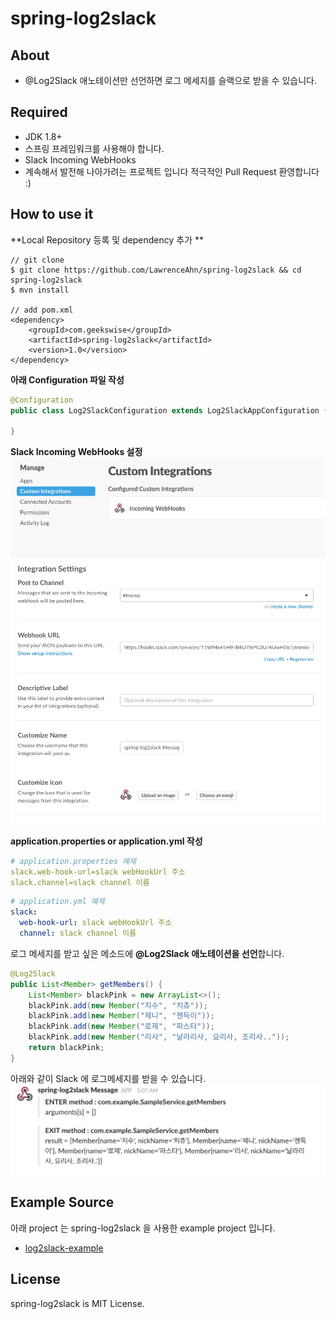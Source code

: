 # spring-log2slack

## About
- @Log2Slack 애노테이션만 선언하면 로그 메세지를 슬랙으로 받을 수 있습니다.

## Required
- JDK 1.8+
- 스프링 프레임워크를 사용해야 합니다.
- Slack Incoming WebHooks
- 계속해서 발전해 나아가려는 프로젝트 입니다 적극적인 Pull Request 환영합니다 :) 

## How to use it

**Local Repository 등록 및 dependency 추가 **
```
// git clone
$ git clone https://github.com/LawrenceAhn/spring-log2slack && cd spring-log2slack
$ mvn install

// add pom.xml
<dependency>
    <groupId>com.geekswise</groupId>
    <artifactId>spring-log2slack</artifactId>
    <version>1.0</version>
</dependency>
```

**아래 Configuration 파일 작성**
```java
@Configuration
public class Log2SlackConfiguration extends Log2SlackAppConfiguration {

}
```

**Slack Incoming WebHooks 설정**
![Image of WebHooks1](/images/1.png)
![Image of WebHooks2](/images/2.png)

**application.properties or application.yml 작성**
```yaml
# application.properties 예제
slack.web-hook-url=slack webHookUrl 주소
slack.channel=slack channel 이름
```

```yaml
# application.yml 예제
slack:
  web-hook-url: slack webHookUrl 주소
  channel: slack channel 이름
```

로그 메세지를 받고 싶은 메소드에 **@Log2Slack 애노테이션을 선언**합니다.
```java
@Log2Slack
public List<Member> getMembers() {
    List<Member> blackPink = new ArrayList<>();
    blackPink.add(new Member("지수", "치츄"));
    blackPink.add(new Member("제니", "젠득이"));
    blackPink.add(new Member("로제", "파스타"));
    blackPink.add(new Member("리사", "날라리사, 요리사, 조리사.."));
    return blackPink;
}
```
아래와 같이 Slack 에 로그메세지를 받을 수 있습니다.
![Image of Slack](/images/3.png)

## Example Source
아래 project 는 spring-log2slack 을 사용한 example project 입니다.
- [log2slack-example](https://github.com/LawrenceAhn/log2slack-example)

## License
spring-log2slack is MIT License.